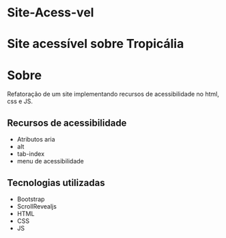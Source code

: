 # Site-Acess-vel
# Site acessível sobre Tropicália
# Sobre
Refatoração de um site implementando recursos de acessibilidade no html, css e JS.
 ## Recursos de acessibilidade
 - Atributos aria
 - alt
 - tab-index
 - menu de acessibilidade
 ## Tecnologias utilizadas
 - Bootstrap
 - ScrollRevealjs
 - HTML
 - CSS
 - JS
